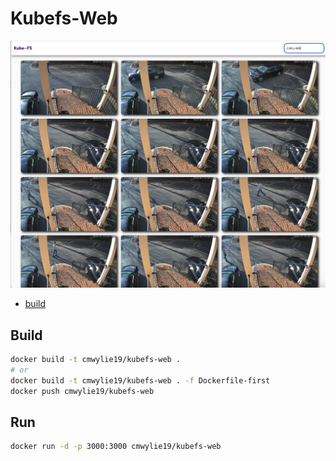 # Kubefs-Web
![frontend.png](../frontend.png)
- [build](#build)

## Build

```bash
docker build -t cmwylie19/kubefs-web .
# or
docker build -t cmwylie19/kubefs-web . -f Dockerfile-first
docker push cmwylie19/kubefs-web
```

## Run 
```bash
docker run -d -p 3000:3000 cmwylie19/kubefs-web
```
